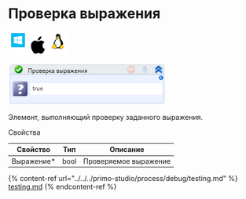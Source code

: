 # Проверка выражения

![](../../../resources/activities/basic/testing/image-100-1-1-1-1-1-1-1-2-129.png)

![](../../../resources/activities/basic/testing/image-121.png)

Элемент, выполняющий проверку заданного выражения.

Свойства

| Свойство    | Тип  | Описание              |
| ----------- | ---- | --------------------- |
| Выражение\* | bool | Проверяемое выражение |

{% content-ref url="../../../primo-studio/process/debug/testing.md" %}
[testing.md](../../../primo-studio/process/debug/testing.md)
{% endcontent-ref %}
